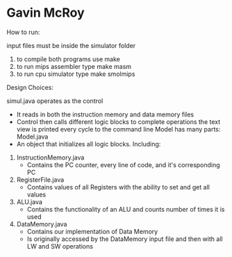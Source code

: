 # Gavin McRoy

How to run:

input files must be inside the simulator folder
1. to compile both programs use make
2. to run mips assembler type make masm
3. to run cpu simulator type make smolmips

Design Choices:

simul.java operates as the control
- It reads in both the instruction memory and data memory files
- Control then calls different logic blocks to complete operations
the text view is printed every cycle to the command line
Model has many parts:
Model.java
- An object that initializes all logic blocks. Including:
1. InstructionMemory.java
    - Contains the PC counter, every line of code, and it's corresponding PC
2. RegisterFile.java
    - Contains values of all Registers with the ability to set and get all values
3. ALU.java
    - Contains the functionality of an ALU and counts number of times it is used
4. DataMemory.java
    - Contains our implementation of Data Memory
    - Is originally accessed by the DataMemory input file and then with all LW and SW operations
